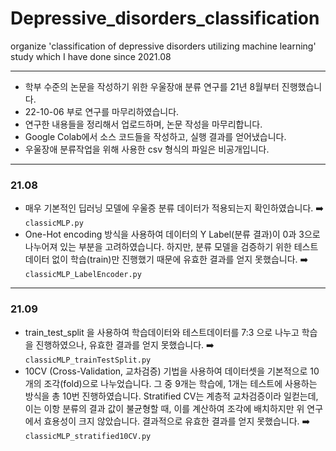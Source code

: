 # Depressive_disorders_classification
organize 'classification of depressive disorders utilizing machine learning' study which I have done since 2021.08
- - -
* 학부 수준의 논문을 작성하기 위한 우울장애 분류 연구를 21년 8월부터 진행했습니다.
* 22-10-06 부로 연구를 마무리하였습니다.
* 연구한 내용들을 정리해서 업로드하며, 논문 작성을 마무리합니다.
* Google Colab에서 소스 코드들을 작성하고, 실행 결과를 얻어냈습니다.
* 우울장애 분류작업을 위해 사용한 csv 형식의 파일은 비공개입니다.
- - -
### 21.08
* 매우 기본적인 딥러닝 모델에 우울증 분류 데이터가 적용되는지 확인하였습니다. ➡️ `classicMLP.py`
* One-Hot encoding 방식을 사용하여 데이터의 Y Label(분류 결과)이 0과 3으로 나누어져 있는 부분을 고려하였습니다. 하지만, 분류 모델을 검증하기 위한 테스트 데이터 없이 학습(train)만 진행했기 때문에 유효한 결과를 얻지 못했습니다. ➡️ `classicMLP_LabelEncoder.py`
- - -
### 21.09
* train_test_split 을 사용하여 학습데이터와 테스트데이터를 7:3 으로 나누고 학습을 진행하였으나, 유효한 결과를 얻지 못했습니다. ➡️ `classicMLP_trainTestSplit.py`
* 10CV (Cross-Validation, 교차검증) 기법을 사용하여 데이터셋을 기본적으로 10개의 조각(fold)으로 나누었습니다. 그 중 9개는 학습에, 1개는 테스트에 사용하는 방식을 총 10번 진행하였습니다. Stratified CV는 계층적 교차검증이라 일컫는데, 이는 이항 분류의 결과 값이 불균형할 때, 이를 계산하여 조각에 배치하지만 위 연구에서 효용성이 크지 않았습니다. 결과적으로 유효한 결과를 얻지 못했습니다. ➡️ `classicMLP_stratified10CV.py`